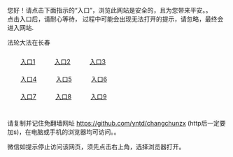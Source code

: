 您好！请点击下面指示的“入口”，浏览此网站是安全的，且为您带来平安。。 <br/>
点击入口后，请耐心等待， 过程中可能会出现无法打开的提示，请忽略，最终会进入网站. </br>

法轮大法在长春<br/>
<div style="padding:10px"><a style="margin:20px" target="_blank" href="https://dpq6xcol98unb.cloudfront.net/2Qpsp?qablon" id="ccLink1" rel="nofollow">入口1</a> <a target="_blank" style="margin:20px" href="https://d2s8f8atzd99f1.cloudfront.net/2Qpsp?vfmpkfja" id="ccLink2" rel="nofollow">入口2</a> <a style="margin:20px" target="_blank" href="https://d2mtxeuhttccnx.cloudfront.net/2Qpsp?owvbertt" id="ccLink3" rel="nofollow">入口3</a></div>

<div style="padding:10px" ><a style="margin:20px" target="_blank" href="https://dpq6xcol98unb.cloudfront.net/2Qpsp?qablon" id="ccLink4" rel="nofollow">入口4</a> <a style="margin:20px" href="https://d2s8f8atzd99f1.cloudfront.net/2Qpsp?vfmpkfja" target="_blank" id="ccLink5" rel="nofollow">入口5</a> <a style="margin:20px" href="https://d2mtxeuhttccnx.cloudfront.net/2Qpsp?owvbertt" target="_blank" id="ccLink6" rel="nofollow">入口6</a></div>

<div style="padding:10px"><a style="margin:20px" target="_blank" href="https://dpq6xcol98unb.cloudfront.net/2Qpsp?qablon" id="ccLink7" rel="nofollow">入口7</a> <a style="margin:20px" href="https://d2s8f8atzd99f1.cloudfront.net/2Qpsp?vfmpkfja" target="_blank" id="ccLink8" rel="nofollow">入口8</a> <a style="margin:20px" target="_blank" href="https://d2mtxeuhttccnx.cloudfront.net/2Qpsp?owvbertt" id="ccLink9" rel="nofollow">入口9</a></div>

<br/>



请复制并记住免翻墙网址 https://github.com/yntd/changchunzx (http后一定要加s)，在电脑或手机的浏览器均可访问。。<br/>

微信如提示停止访问该网页，须先点击右上角，选择浏览器打开。
